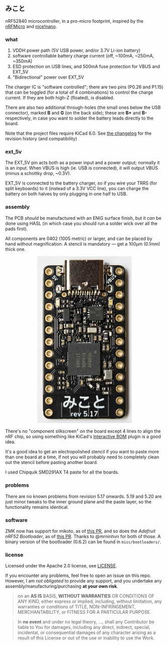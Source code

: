 ## みこと

nRF52840 microcontroller, in a pro-micro footprint, inspired by the [nRFMicro](https://github.com/joric/nrfmicro) and [nice!nano](https://nicekeyboards.com/nice-nano).

### what

1. VDDH power path (5V USB power, and/or 3.7V Li-ion battery)
2. software controllable battery charge current (off, ~100mA, ~250mA, ~350mA)
3. ESD protection on USB lines, and 500mA fuse protection for VBUS and EXT_5V
4. "Bidirectional" power over EXT_5V

The charger IC is "software controlled"; there are two pins (P0.26 and P1.15) that can be toggled (for a total of 4 combinations) to control the charge current. If they are both high-Z (floated), is disabled.

There are also two additional through-holes (the small ones below the USB connector), marked **B** and **G** (on the back side); these are **B+** and **B-** respectively, in case you want to solder the battery leads directly to the board.

Note that the project files require KiCad 6.0. See [the changelog](./CHANGELOG.md) for the revision history (and compatibility)



### ext_5v

The EXT_5V pin acts both as a power input and a power output; normally it is an input. When VBUS is high (ie. USB is connected), it will output VBUS (minus a schottky drop, ~0.3V).

EXT_5V is connected to the battery charger, so if you wire your TRRS (for split keyboards) to it (instead of a 3.3V VCC line), you can charge the battery on both halves by only plugging in one half to USB.


### assembly

The PCB *should* be manufactured with an ENIG surface finish, but it *can* be done using HASL (in which case you should run a solder wick over all the pads first).

All components are 0402 (1005 metric) or larger, and can be placed by hand without magnification. A stencil is mandatory — get a 100µm (0.1mm) thick one.

<p align="center"><img src="./misc/images/rev-5.17.png" width="300px"></p>

There's no "component silkscreen" on the board except 4 lines to align the nRF chip, so using something like KiCad's [Interactive BOM](https://github.com/openscopeproject/InteractiveHtmlBom) plugin is a good idea.

It's a good idea to get an electropolished stencil if you want to paste more than one board at a time, if not you will probably need to completely clean out the stencil before pasting another board.

I used Chipquik SMD291AX T4 paste for all the boards.


### problems

There are no known problems from revision 5.17 onwards. 5.19 and 5.20 are just minor tweaks to the inner ground plane and the paste layer, so the functionality remains identical.


### software

ZMK now has support for mikoto, as of [this PR](https://github.com/zmkfirmware/zmk/pull/985), and so does the *Adafruit nRF52 Bootloader*, as of [this PR](https://github.com/adafruit/Adafruit_nRF52_Bootloader/pull/230). Thanks to @mrninhvn for both of those. A binary version of the bootloader (0.6.2) can be found in `misc/bootloaders/`.



### license

Licensed under the Apache 2.0 license, see [LICENSE](./LICENSE).

If you encounter any problems, feel free to open an issue on this repo. However, I am *not obligated* to provide any support, and you undertake any assembly/manufacturing/purchasing **at your own risk**.

> on an **AS IS** BASIS, **WITHOUT WARRANTIES** OR CONDITIONS OF ANY KIND, either express or implied, including, without limitation, any warranties or conditions of TITLE, NON-INFRINGEMENT, MERCHANTABILITY, or FITNESS FOR A PARTICULAR PURPOSE.

> In **no event** and under no legal theory, ..., shall any Contributor be liable to You for damages, including any direct, indirect, special, incidental, or consequential damages of any character arising as a result of this License or out of the use or inability to use the Work.

